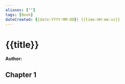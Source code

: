 ```yaml
---
aliases: [""] 
tags: [Book] 
dateCreated: {{date:YYYY-MM-DD}} {{time:HH:mm:ss}}
---
```

# {{title}}
**Author:**

## Chapter 1
